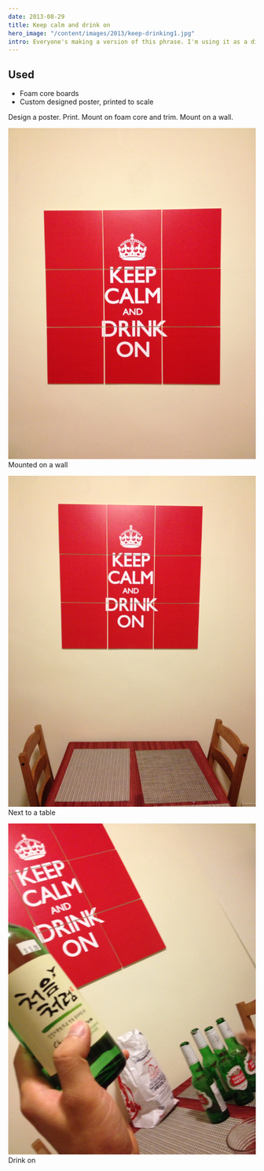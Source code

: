 ```yaml
---
date: 2013-08-29
title: Keep calm and drink on
hero_image: "/content/images/2013/keep-drinking1.jpg"
intro: Everyone's making a version of this phrase. I'm using it as a dining room decoration
---
```


## Used

- Foam core boards
- Custom designed poster, printed to scale

Design a poster. Print. Mount on foam core and trim. Mount on a wall.

![Poster mounted on a wall](/content/images/2013/keep-drinking1.jpg)
Mounted on a wall

![Poster next to a table](/content/images/2013/keep-drinking4.jpg)
Next to a table

![Drink on](/content/images/2013/keep-drinking5.jpg)
Drink on
